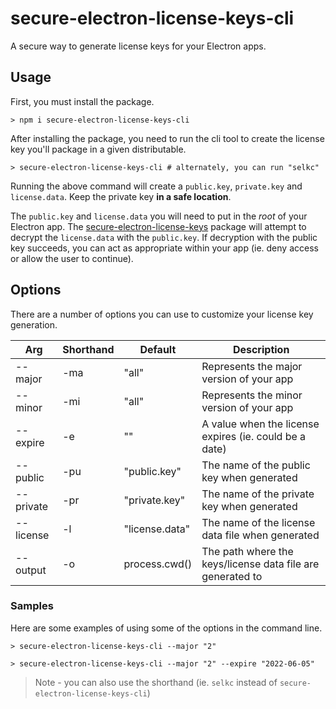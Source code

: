 # secure-electron-license-keys-cli

A secure way to generate license keys for your Electron apps.

## Usage

First, you must install the package.
```shell
> npm i secure-electron-license-keys-cli
```

After installing the package, you need to run the cli tool to create the license key you'll package in a given distributable.
```shell
> secure-electron-license-keys-cli # alternately, you can run "selkc"
```

Running the above command will create a `public.key`, `private.key` and `license.data`. Keep the private key **in a safe location**. 

The `public.key` and `license.data` you will need to put in the _root_ of your Electron app. The [secure-electron-license-keys]() package will attempt to decrypt the `license.data` with the `public.key`. If decryption with the public key succeeds, you can act as appropriate within your app (ie. deny access or allow the user to continue).

## Options

There are a number of options you can use to customize your license key generation.

|Arg|Shorthand|Default|Description|
|---|---|---|---|
|--major|-ma|"all"|Represents the major version of your app|
|--minor|-mi|"all"|Represents the minor version of your app|
|--expire|-e|""|A value when the license expires (ie. could be a date)|
|--public|-pu|"public.key"|The name of the public key when generated|
|--private|-pr|"private.key"|The name of the private key when generated|
|--license|-l|"license.data"|The name of the license data file when generated|
|--output|-o|process.cwd()|The path where the keys/license data file are generated to|

### Samples
Here are some examples of using some of the options in the command line.

```shell
> secure-electron-license-keys-cli --major "2"
```

```shell
> secure-electron-license-keys-cli --major "2" --expire "2022-06-05"
```

> Note - you can also use the shorthand (ie. `selkc` instead of `secure-electron-license-keys-cli`)